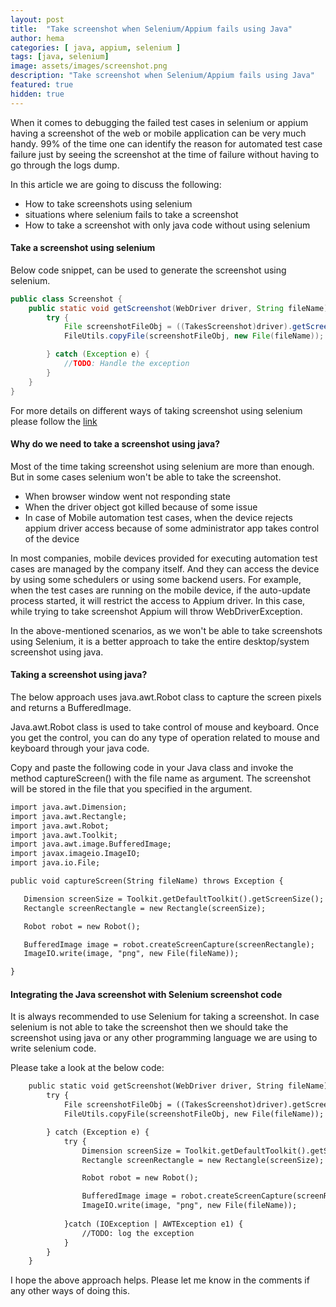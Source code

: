 ```yaml
---
layout: post
title:  "Take screenshot when Selenium/Appium fails using Java"
author: hema
categories: [ java, appium, selenium ]
tags: [java, selenium]
image: assets/images/screenshot.png
description: "Take screenshot when Selenium/Appium fails using Java"
featured: true
hidden: true
---
```


When it comes to debugging the failed test cases in selenium or appium having a screenshot of the web or mobile application can be very much handy.
99% of the time one can identify the reason for automated test case failure just by seeing the screenshot at the time of failure without having to go through the logs dump.

In this article we are going to discuss the following:
* How to take screenshots using selenium
* situations where selenium fails to take a screenshot
* How to take a screenshot with only java code without using selenium

#### Take a screenshot using selenium

Below code snippet, can be used to generate the screenshot using selenium.

```java
public class Screenshot {
    public static void getScreenshot(WebDriver driver, String fileName) {
        try {
            File screenshotFileObj = ((TakesScreenshot)driver).getScreenshotAs(OutputType.FILE);
            FileUtils.copyFile(screenshotFileObj, new File(fileName));

        } catch (Exception e) {
            //TODO: Handle the exception
        }
    }
}
```

For more details on different ways of taking screenshot using selenium please follow the [link]()

#### Why do we need to take a screenshot using java?

Most of the time taking screenshot using selenium are more than enough. But in some cases selenium won't be able to take the screenshot.
* When browser window went not responding state
* When the driver object got killed because of some issue
* In case of Mobile automation test cases, when the device rejects appium driver access because of some administrator app takes control of the device

In most companies, mobile devices provided for executing automation test cases are managed by the company itself. And they can access the device by using some schedulers or using some backend users. For example, when the test cases are running on the mobile device, if the auto-update process started, it will restrict the access to Appium driver. In this case, while trying to take screenshot Appium will throw WebDriverException.

In the above-mentioned scenarios, as we won't be able to take screenshots using Selenium, it is a better approach to take the entire desktop/system screenshot using java.  

#### Taking a screenshot using java?

The below approach uses java.awt.Robot class to capture the screen pixels and returns a BufferedImage. 

Java.awt.Robot class is used to take control of mouse and keyboard. Once you get the control, you can do any type of operation related to mouse and keyboard through your java code.

Copy and paste the following code in your Java class and invoke the method captureScreen() with the file name as argument. The screenshot will be stored in the file that you specified in the argument.

```html
import java.awt.Dimension;
import java.awt.Rectangle;
import java.awt.Robot;
import java.awt.Toolkit;
import java.awt.image.BufferedImage;
import javax.imageio.ImageIO;
import java.io.File;

public void captureScreen(String fileName) throws Exception {

   Dimension screenSize = Toolkit.getDefaultToolkit().getScreenSize();
   Rectangle screenRectangle = new Rectangle(screenSize);

   Robot robot = new Robot();

   BufferedImage image = robot.createScreenCapture(screenRectangle);
   ImageIO.write(image, "png", new File(fileName));

}
```

#### Integrating the Java screenshot with Selenium screenshot code

It is always recommended to use Selenium for taking a screenshot. In case selenium is not able to take the screenshot then we should take the screenshot using java or any other programming language we are using to write selenium code.

Please take a look at the below code:

```html
    public static void getScreenshot(WebDriver driver, String fileName) {
        try {
            File screenshotFileObj = ((TakesScreenshot)driver).getScreenshotAs(OutputType.FILE);
            FileUtils.copyFile(screenshotFileObj, new File(fileName));

        } catch (Exception e) {
            try {
                Dimension screenSize = Toolkit.getDefaultToolkit().getScreenSize();
                Rectangle screenRectangle = new Rectangle(screenSize);

                Robot robot = new Robot();

                BufferedImage image = robot.createScreenCapture(screenRectangle);
                ImageIO.write(image, "png", new File(fileName));
                
            }catch (IOException | AWTException e1) {
                //TODO: log the exception
            }
        }
    }
```

I hope the above approach helps. Please let me know in the comments if any other ways of doing this.

